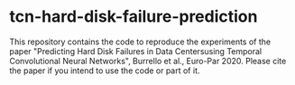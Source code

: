 # tcn-hard-disk-failure-prediction
This repository contains the code to reproduce the experiments of the paper "Predicting Hard Disk Failures in Data Centersusing Temporal Convolutional Neural Networks", Burrello et al., Euro-Par 2020.
Please cite the paper if you intend to use the code or part of it.
